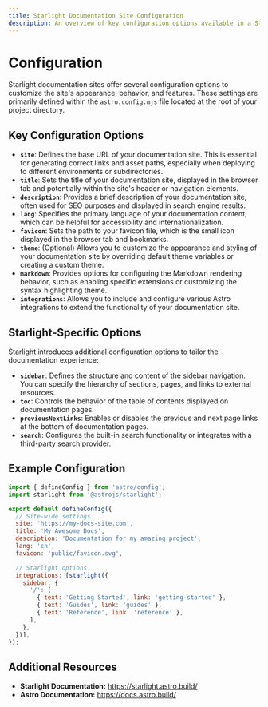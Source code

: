 ```yaml
---
title: Starlight Documentation Site Configuration
description: An overview of key configuration options available in a Starlight documentation site project.
---
```


# Configuration

Starlight documentation sites offer several configuration options to customize the site's appearance, behavior, and features. These settings are primarily defined within the `astro.config.mjs` file located at the root of your project directory.

## Key Configuration Options

* **`site`**: Defines the base URL of your documentation site. This is essential for generating correct links and asset paths, especially when deploying to different environments or subdirectories.
* **`title`**: Sets the title of your documentation site, displayed in the browser tab and potentially within the site's header or navigation elements. 
* **`description`**: Provides a brief description of your documentation site, often used for SEO purposes and displayed in search engine results.
* **`lang`**: Specifies the primary language of your documentation content, which can be helpful for accessibility and internationalization.
* **`favicon`**:  Sets the path to your favicon file, which is the small icon displayed in the browser tab and bookmarks.
* **`theme`**:  (Optional) Allows you to customize the appearance and styling of your documentation site by overriding default theme variables or creating a custom theme. 
* **`markdown`**:  Provides options for configuring the Markdown rendering behavior, such as enabling specific extensions or customizing the syntax highlighting theme. 
* **`integrations`**:  Allows you to include and configure various Astro integrations to extend the functionality of your documentation site.  

## Starlight-Specific Options

Starlight introduces additional configuration options to tailor the documentation experience:

* **`sidebar`**: Defines the structure and content of the sidebar navigation. You can specify the hierarchy of sections, pages, and links to external resources.
* **`toc`**: Controls the behavior of the table of contents displayed on documentation pages. 
* **`previousNextLinks`**: Enables or disables the previous and next page links at the bottom of documentation pages.
* **`search`**:  Configures the built-in search functionality or integrates with a third-party search provider. 

## Example Configuration

```javascript
import { defineConfig } from 'astro/config';
import starlight from '@astrojs/starlight';

export default defineConfig({
  // Site-wide settings
  site: 'https://my-docs-site.com',
  title: 'My Awesome Docs',
  description: 'Documentation for my amazing project',
  lang: 'en',
  favicon: 'public/favicon.svg',

  // Starlight options
  integrations: [starlight({
    sidebar: {
      '/': [
        { text: 'Getting Started', link: 'getting-started' },
        { text: 'Guides', link: 'guides' },
        { text: 'Reference', link: 'reference' },
      ],
    },
  })],
});
```

## Additional Resources 

* **Starlight Documentation:** https://starlight.astro.build/
* **Astro Documentation:** https://docs.astro.build/


